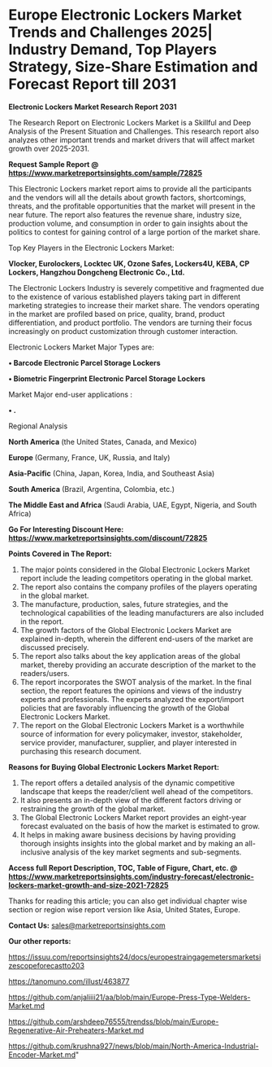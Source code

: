 # Europe Electronic Lockers Market Trends and Challenges 2025| Industry Demand, Top Players Strategy, Size-Share Estimation and Forecast Report till 2031

<strong>Electronic Lockers Market Research Report 2031</strong>

The Research Report on Electronic Lockers Market is a Skillful and Deep Analysis of the Present Situation and Challenges. This research report also analyzes other important trends and market drivers that will affect market growth over 2025-2031.

<strong>Request Sample Report @ <a href=https://www.marketreportsinsights.com/sample/72825>https://www.marketreportsinsights.com/sample/72825</a></strong>

This Electronic Lockers market report aims to provide all the participants and the vendors will all the details about growth factors, shortcomings, threats, and the profitable opportunities that the market will present in the near future. The report also features the revenue share, industry size, production volume, and consumption in order to gain insights about the politics to contest for gaining control of a large portion of the market share.

Top Key Players in the Electronic Lockers Market:

<strong>Vlocker, Eurolockers, Locktec UK, Ozone Safes, Lockers4U, KEBA, CP Lockers, Hangzhou Dongcheng Electronic Co., Ltd.</strong>

The Electronic Lockers Industry is severely competitive and fragmented due to the existence of various established players taking part in different marketing strategies to increase their market share. The vendors operating in the market are profiled based on price, quality, brand, product differentiation, and product portfolio. The vendors are turning their focus increasingly on product customization through customer interaction.

Electronic Lockers Market Major Types are:

<strong>• Barcode Electronic Parcel Storage Lockers

• Biometric Fingerprint Electronic Parcel Storage Lockers</strong>

Market Major end-user applications :

<strong>• .</strong>

Regional Analysis

</u><strong><b>North America</b></strong> (the United States, Canada, and Mexico)

<strong><b>Europe </b></strong>(Germany, France, UK, Russia, and Italy)

<strong><b>Asia-Pacific</b></strong> (China, Japan, Korea, India, and Southeast Asia)

<strong><b>South America</b></strong> (Brazil, Argentina, Colombia, etc.)

<strong><b>The Middle East and Africa</b></strong> (Saudi Arabia, UAE, Egypt, Nigeria, and South Africa)

<strong>Go For Interesting Discount Here: <a href=https://www.marketreportsinsights.com/discount/72825>https://www.marketreportsinsights.com/discount/72825</a></strong>

<strong>Points Covered in The Report:</strong>
<ol>
  <li>The major points considered in the Global Electronic Lockers Market report include the leading competitors operating in the global market.</li>
  <li>The report also contains the company profiles of the players operating in the global market.</li>
  <li>The manufacture, production, sales, future strategies, and the technological capabilities of the leading manufacturers are also included in the report.</li>
  <li>The growth factors of the Global Electronic Lockers Market are explained in-depth, wherein the different end-users of the market are discussed precisely.</li>
  <li>The report also talks about the key application areas of the global market, thereby providing an accurate description of the market to the readers/users.</li>
  <li>The report incorporates the SWOT analysis of the market. In the final section, the report features the opinions and views of the industry experts and professionals. The experts analyzed the export/import policies that are favorably influencing the growth of the Global Electronic Lockers Market.</li>
  <li>The report on the Global Electronic Lockers Market is a worthwhile source of information for every policymaker, investor, stakeholder, service provider, manufacturer, supplier, and player interested in purchasing this research document.</li>
</ol>
<strong>Reasons for Buying Global Electronic Lockers Market Report:</strong>

<ol>
  <li>The report offers a detailed analysis of the dynamic competitive landscape that keeps the reader/client well ahead of the competitors.</li>
  <li>It also presents an in-depth view of the different factors driving or restraining the growth of the global market.</li>
  <li>The Global Electronic Lockers Market report provides an eight-year forecast evaluated on the basis of how the market is estimated to grow.</li>
  <li>It helps in making aware business decisions by having providing thorough insights insights into the global market and by making an all-inclusive analysis of the key market segments and sub-segments.</li>
</ol>
<strong>Access full Report Description, TOC, Table of Figure, Chart, etc. @ <a href=https://www.marketreportsinsights.com/industry-forecast/electronic-lockers-market-growth-and-size-2021-72825>https://www.marketreportsinsights.com/industry-forecast/electronic-lockers-market-growth-and-size-2021-72825</a></strong>


Thanks for reading this article; you can also get individual chapter wise section or region wise report version like Asia, United States, Europe.

<strong>Contact Us:</strong>
sales@marketreportsinsights.com

<strong>Our other reports:</strong>

<a href=https://issuu.com/reportsinsights24/docs/europestraingagemetersmarketsizescopeforecastto203>https://issuu.com/reportsinsights24/docs/europestraingagemetersmarketsizescopeforecastto203</a>

<a href=https://tanomuno.com/illust/463877>https://tanomuno.com/illust/463877</a>

<a href=https://github.com/anjaliiii21/aa/blob/main/Europe-Press-Type-Welders-Market.md>https://github.com/anjaliiii21/aa/blob/main/Europe-Press-Type-Welders-Market.md</a>

<a href=https://github.com/arshdeep76555/trendss/blob/main/Europe-Regenerative-Air-Preheaters-Market.md>https://github.com/arshdeep76555/trendss/blob/main/Europe-Regenerative-Air-Preheaters-Market.md</a>

<a href=https://github.com/krushna927/news/blob/main/North-America-Industrial-Encoder-Market.md>https://github.com/krushna927/news/blob/main/North-America-Industrial-Encoder-Market.md</a>"
